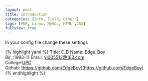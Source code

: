 ```yaml
---
layout: post
title: Introduction
categories: [Info, Field, Others]
tags: [PHP, Linux, MySQL, HTML ,CSS]
fullview: true
---
```


In your config file change these settings

{% highlight yaml %}
Title: E_B
  Name: Edge_Boy  
  Bir_:1993-11
  Email: [yl005512@163.com](mailto:yl005512@163.com)  
  College:<a href="www.upc.edu.cn">UPC</a>  
  Github: [https://github.com/EdgeBoy](https://github.com/EdgeBoy)    
{% endhighlight %}
